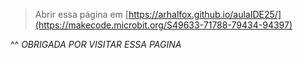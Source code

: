 
> Abrir essa página em [https://arhalfox.github.io/aulaIDE25/](https://makecode.microbit.org/S49633-71788-79434-94397)

^^ *OBRIGADA POR VISITAR ESSA PAGINA*
